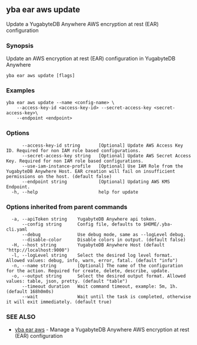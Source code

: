 ## yba ear aws update

Update a YugabyteDB Anywhere AWS encryption at rest (EAR) configuration

### Synopsis

Update an AWS encryption at rest (EAR) configuration in YugabyteDB Anywhere

```
yba ear aws update [flags]
```

### Examples

```
yba ear aws update --name <config-name> \
	--access-key-id <access-key-id> --secret-access-key <secret-access-key>\
	--endpoint <endpoint>
```

### Options

```
      --access-key-id string       [Optional] Update AWS Access Key ID. Required for non IAM role based configurations.
      --secret-access-key string   [Optional] Update AWS Secret Access Key. Required for non IAM role based configurations.
      --use-iam-instance-profile   [Optional] Use IAM Role from the YugabyteDB Anywhere Host. EAR creation will fail on insufficient permissions on the host. (default false)
      --endpoint string            [Optional] Updating AWS KMS Endpoint.
  -h, --help                       help for update
```

### Options inherited from parent commands

```
  -a, --apiToken string    YugabyteDB Anywhere api token.
      --config string      Config file, defaults to $HOME/.yba-cli.yaml
      --debug              Use debug mode, same as --logLevel debug.
      --disable-color      Disable colors in output. (default false)
  -H, --host string        YugabyteDB Anywhere Host (default "http://localhost:9000")
  -l, --logLevel string    Select the desired log level format. Allowed values: debug, info, warn, error, fatal. (default "info")
  -n, --name string        [Optional] The name of the configuration for the action. Required for create, delete, describe, update.
  -o, --output string      Select the desired output format. Allowed values: table, json, pretty. (default "table")
      --timeout duration   Wait command timeout, example: 5m, 1h. (default 168h0m0s)
      --wait               Wait until the task is completed, otherwise it will exit immediately. (default true)
```

### SEE ALSO

* [yba ear aws](yba_ear_aws.md)	 - Manage a YugabyteDB Anywhere AWS encryption at rest (EAR) configuration

